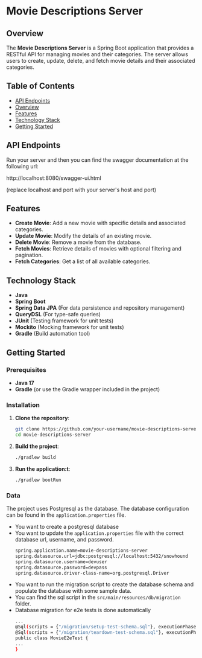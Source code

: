# Movie Descriptions Server

## Overview

The **Movie Descriptions Server** is a Spring Boot application that provides a RESTful API for managing movies and their categories. The server allows users to create, update, delete, and fetch movie details and their associated categories.

## Table of Contents

- [API Endpoints](#api-endpoints)
- [Overview](#overview)
- [Features](#features)
- [Technology Stack](#technology-stack)
- [Getting Started](#getting-started)


## API Endpoints
Run your server and then you can find the swagger documentation at the following url:

http://localhost:8080/swagger-ui.html 

(replace localhost and port with your server's host and port)


## Features

- **Create Movie**: Add a new movie with specific details and associated categories.
- **Update Movie**: Modify the details of an existing movie.
- **Delete Movie**: Remove a movie from the database.
- **Fetch Movies**: Retrieve details of movies with optional filtering and pagination.
- **Fetch Categories**: Get a list of all available categories.

## Technology Stack

- **Java**
- **Spring Boot**
- **Spring Data JPA** (For data persistence and repository management)
- **QueryDSL** (For type-safe queries)
- **JUnit** (Testing framework for unit tests)
- **Mockito** (Mocking framework for unit tests)
- **Gradle** (Build automation tool)

## Getting Started

### Prerequisites

- **Java 17**
- **Gradle** (or use the Gradle wrapper included in the project)

### Installation

1. **Clone the repository**:
   ```sh
   git clone https://github.com/your-username/movie-descriptions-server.git
   cd movie-descriptions-server
2. **Build the project**:
   ```sh
   ./gradlew build
3. **Run the application:t**:
   ```sh
   ./gradlew bootRun
   
### Data
The project uses Postgresql as the database. 
The database configuration can be found in the `application.properties` file.
- You want to create a postgresql database
- You want to update the `application.properties` file with the correct database url, username, and password.
  ```sh
  spring.application.name=movie-descriptions-server
  spring.datasource.url=jdbc:postgresql://localhost:5432/snowhound
  spring.datasource.username=devuser
  spring.datasource.password=devpass
  spring.datasource.driver-class-name=org.postgresql.Driver
  ```
- You want to run the migration script to create the database schema and populate the database with some sample data.
- You can find the sql script in the `src/main/resources/db/migration` folder.
- Database migration for e2e tests is done automatically
  ```sh
  ...
  @Sql(scripts = {"/migration/setup-test-schema.sql"}, executionPhase = Sql.ExecutionPhase.BEFORE_TEST_METHOD)
  @Sql(scripts = {"/migration/teardown-test-schema.sql"}, executionPhase = Sql.ExecutionPhase.AFTER_TEST_METHOD)
  public class MovieE2eTest {
  ...
  }
  ```

